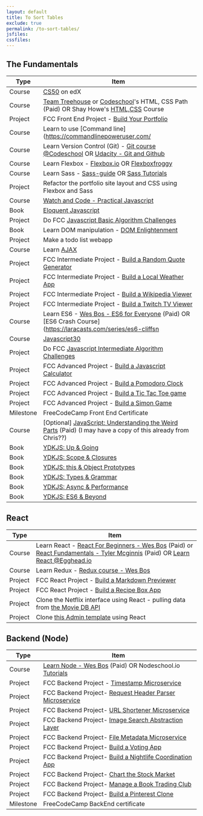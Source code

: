 ```yaml
---
layout: default
title: To Sort Tables
exclude: true
permalink: /to-sort-tables/
jsfiles:
cssfiles:
---
```


## The Fundamentals
| Type      | Item                                                                                                                                                                                                        |
|-----------|-------------------------------------------------------------------------------------------------------------------------------------------------------------------------------------------------------------|
| Course    | [CS50](https://courses.edx.org/courses/course-v1%3AHarvardX%2BCS50%2BX/)  on edX                                                                                                                            |
| Course    | [Team Treehouse](https://teamtreehouse.com/tracks) or [Codeschool](https://www.codeschool.com/learn/html-css)'s HTML, CSS Path (Paid) OR Shay Howe's [HTML,CSS](http://learn.shayhowe.com/html-css/) Course |
| Project   | FCC Front End Project - [Build Your Portfolio](https://www.freecodecamp.com/challenges/build-a-personal-portfolio-webpage)                                                                                  |
| Course    | Learn to use [Command line](https://commandlinepoweruser.com/                                                                                                                                               |
| Course    | Learn Version Control (Git) - [Git course @Codeschool](https://try.github.io/levels/1/challenges/1) OR [Udacity - Git and Github](https://in.udacity.com/course/how-to-use-git-and-github--ud775)           |
| Course    | Learn Flexbox - [Flexbox.io](https://flexbox.io/) OR [Flexboxfroggy](http://flexboxfroggy.com/)                                                                                                             |
| Course    | Learn Sass - [Sass-guide](http://sass-lang.com/guide) OR [Sass Tutorials](http://www.sassshop.com/#/)                                                                                                       |
| Project   | Refactor the portfolio site layout and CSS using Flexbox and Sass                                                                                                                                           |
| Course    | [Watch and Code - Practical Javascript](https://watchandcode.com/p/practical-javascript)                                                                                                                    |
| Book      | [Eloquent Javascript](http://eloquentjavascript.net/)                                                                                                                                                       |
| Project   | Do FCC [Javascript Basic Algorithm Challenges](https://www.freecodecamp.org/map)                                                                                                                            |
| Book      | Learn DOM manipulation - [DOM Enlightenment](http://domenlightenment.com/)                                                                                                                                  |
| Project   | Make a todo list webapp                                                                                                                                                                                     |
| Course    | Learn [AJAX](https://in.udacity.com/course/asynchronous-javascript-requests--ud109)                                                                                                                         |
| Project   | FCC Intermediate Project - [Build a Random Quote Generator](https://www.freecodecamp.com/challenges/build-a-random-quote-machine)                                                                           |
| Project   | FCC Intermediate Project - [Build a Local Weather App](https://www.freecodecamp.com/challenges/show-the-local-weather)                                                                                      |
| Project   | FCC Intermediate Project - [Build a Wikipedia Viewer](https://www.freecodecamp.com/challenges/build-a-wikipedia-viewer)                                                                                     |
| Project   | FCC Intermediate Project - [Build a Twitch TV Viewer](https://www.freecodecamp.com/challenges/use-the-twitchtv-json-api)                                                                                    |
| Course    | Learn ES6 - [Wes Bos - ES6 for Everyone](https://es6.io/) (Paid) OR [ES6 Crash Course](https://laracasts.com/series/es6-cliffsn                                                                             |
| Course    | [Javascript30](https://javascript30.com/)                                                                                                                                                                   |
| Project   | Do FCC [Javascript Intermediate Algorithm Challenges](https://www.freecodecamp.org/map)                                                                                                                     |
| Project   | FCC Advanced Project - [Build a Javascript Calculator](https://www.freecodecamp.com/challenges/build-a-javascript-calculator)                                                                               |
| Project   | FCC Advanced Project - [Build a Pomodoro Clock](https://www.freecodecamp.com/challenges/build-a-pomodoro-clock)                                                                                             |
| Project   | FCC Advanced Project - [Build a Tic Tac Toe game](https://www.freecodecamp.com/challenges/build-a-tic-tac-toe-game)                                                                                         |
| Project   | FCC Advanced Project - [Build a Simon Game](https://www.freecodecamp.com/challenges/build-a-simon-game)                                                                                                     |
| Milestone | FreeCodeCamp Front End Certificate                                                                                                                                                                          |
| Course    | [Optional] [JavaScript: Understanding the Weird Parts](https://www.udemy.com/understand-javascript/) (Paid) (I may have a copy of this already from Chris??)                                                |
| Book      | [YDKJS: Up & Going](https://github.com/getify/You-Dont-Know-JS/blob/master/up%20&%20going/README.md#you-dont-know-js-up--going)                                                                             |
| Book      | [YDKJS: Scope & Closures](https://github.com/getify/You-Dont-Know-JS/blob/master/scope%20&%20closures/README.md#you-dont-know-js-scope--closures)                                                           |
| Book      | [YDKJS: this & Object Prototypes](https://github.com/getify/You-Dont-Know-JS/blob/master/this%20&%20object%20prototypes/README.md#you-dont-know-js-this--object-prototypes)                                 |
| Book      | [YDKJS: Types & Grammar](https://github.com/getify/You-Dont-Know-JS/blob/master/types%20&%20grammar/README.md#you-dont-know-js-types--grammar)                                                              |
| Book      | [YDKJS: Async & Performance](https://github.com/getify/You-Dont-Know-JS/blob/master/async%20&%20performance/README.md#you-dont-know-js-async--performance)                                                  |
| Book      | [YDKJS: ES6 & Beyond](https://github.com/getify/You-Dont-Know-JS/blob/master/es6%20&%20beyond/README.md#you-dont-know-js-es6--beyond)                                                                       |

## React

| Type    | Item                                                                                                                                                                                                                                                                    |
|---------|-------------------------------------------------------------------------------------------------------------------------------------------------------------------------------------------------------------------------------------------------------------------------|
| Course  | Learn React - [React For Beginners - Wes Bos](https://reactforbeginners.com/) (Paid) or [React Fundamentals - Tyler Mcginnis](https://reacttraining.com/online/react-fundamentals) (Paid) OR [Learn React @Egghead.io](https://egghead.io/courses/start-learning-react) |
| Course  | Learn Redux - [Redux course - Wes Bos](https://learnredux.com/)                                                                                                                                                                                                         |
| Project | FCC React Project - [Build a Markdown Previewer](https://www.freecodecamp.com/challenges/build-a-markdown-previewer)                                                                                                                                                    |
| Project | FCC React Project - [Build a Recipe Box App](https://www.freecodecamp.com/challenges/build-a-recipe-box)                                                                                                                                                                |
| Project | Clone the Netflix interface using React - pulling data from [the Movie DB API](https://www.themoviedb.org/documentation/api)                                                                                                                                            |
| Project | Clone [this Admin template](http://rubix410.sketchpixy.com/ltr/dashboard) using React                                                                                                                                                                                   |

## Backend (Node)
| Type      | Item                                                                                                                                  |
|-----------|---------------------------------------------------------------------------------------------------------------------------------------|
| Course    | [Learn Node - Wes Bos](https://learnnode.com/) (Paid) OR Nodeschool.io [Tutorials](https://nodeschool.io/)                            |
| Project   | FCC Backend Project - [Timestamp Microservice](https://www.freecodecamp.com/challenges/timestamp-microservice)                        |
| Project   | FCC Backend Project- [Request Header Parser Microservice](https://www.freecodecamp.com/challenges/request-header-parser-microservice) |
| Project   | FCC Backend Project- [URL Shortener Microservice](https://www.freecodecamp.com/challenges/url-shortener-microservice)                 |
| Project   | FCC Backend Project- [Image Search Abstraction Layer](https://www.freecodecamp.com/challenges/image-search-abstraction-layer)         |
| Project   | FCC Backend Project- [File Metadata Microservice](https://www.freecodecamp.com/challenges/file-metadata-microservice)                 |
| Project   | FCC Backend Project- [Build a Voting App](https://www.freecodecamp.com/challenges/build-a-voting-app)                                 |
| Project   | FCC Backend Project- [Build a Nightlife Coordination App](https://www.freecodecamp.com/challenges/build-a-nightlife-coordination-app) |
| Project   | FCC Backend Project- [Chart the Stock Market](https://www.freecodecamp.com/challenges/chart-the-stock-market)                         |
| Project   | FCC Backend Project- [Manage a Book Trading Club](https://www.freecodecamp.com/challenges/manage-a-book-trading-club)                 |
| Project   | FCC Backend Project- [Build a Pinterest Clone](https://www.freecodecamp.com/challenges/build-a-pinterest-clone)                       |
| Milestone | FreeCodeCamp BackEnd certificate                                                                                                      |